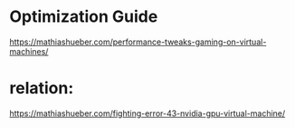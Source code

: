 # Optimization Guide
https://mathiashueber.com/performance-tweaks-gaming-on-virtual-machines/

# relation:
https://mathiashueber.com/fighting-error-43-nvidia-gpu-virtual-machine/

